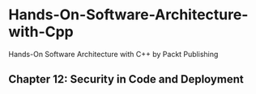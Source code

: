 # Hands-On-Software-Architecture-with-Cpp
Hands-On Software Architecture with C++ by Packt Publishing 

## Chapter 12: Security in Code and Deployment
